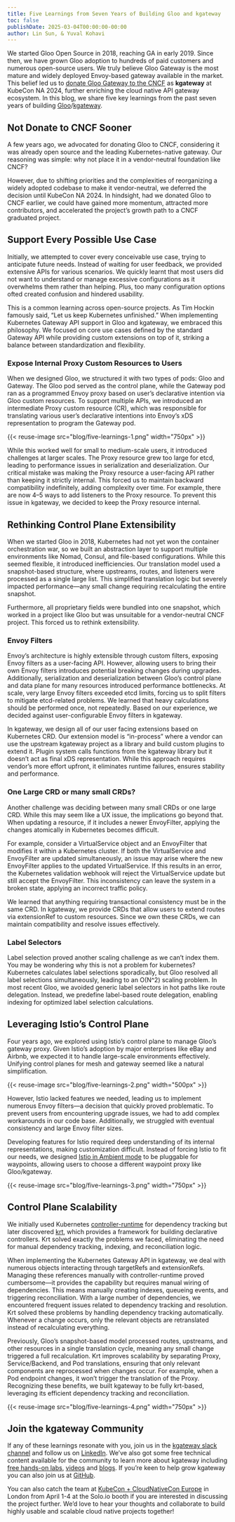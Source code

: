 ```yaml
---
title: Five Learnings from Seven Years of Building Gloo and kgateway
toc: false
publishDate: 2025-03-04T00:00:00-00:00
author: Lin Sun, & Yuval Kohavi
---
```


We started Gloo Open Source in 2018, reaching GA in early 2019. Since then, we have grown Gloo adoption to hundreds of paid customers and numerous open-source users. We truly believe Gloo Gateway is the most mature and widely deployed Envoy-based gateway available in the market. This belief led us to [donate Gloo Gateway to the CNCF](https://www.youtube.com/watch?v=psZi_T1np4U) as **kgateway** at KubeCon NA 2024, further enriching the cloud native API gateway ecosystem. In this blog, we share five key learnings from the past seven years of building [Gloo](https://github.com/solo-io/gloo)/[kgateway](https://github.com/kgateway-dev/kgateway).

## Not Donate to CNCF Sooner

A few years ago, we advocated for donating Gloo to CNCF, considering it was already open source and the leading Kubernetes-native gateway. Our reasoning was simple: why not place it in a vendor-neutral foundation like CNCF? 

However, due to shifting priorities and the complexities of reorganizing a widely adopted codebase to make it vendor-neutral, we deferred the decision until KubeCon NA 2024. In hindsight, had we donated Gloo to CNCF earlier, we could have gained more momentum, attracted more contributors, and accelerated the project’s growth path to a CNCF graduated project.

## Support Every Possible Use Case

Initially, we attempted to cover every conceivable use case, trying to anticipate future needs. Instead of waiting for user feedback, we provided extensive APIs for various scenarios. We quickly learnt that most users did not want to understand or manage excessive configurations as it overwhelms them rather than helping. Plus, too many configuration options ofted created confusion and hindered usability.

This is a common learning across open-source projects. As Tim Hockin famously said, “Let us keep Kubernetes unfinished.” When implementing Kubernetes Gateway API support in Gloo and kgateway, we embraced this philosophy. We focused on core use cases defined by the standard Gateway API while providing custom extensions on top of it, striking a balance between standardization and flexibility.

### Expose Internal Proxy Custom Resources to Users

When we designed Gloo, we structured it with two types of pods: Gloo and Gateway. The Gloo pod served as the control plane, while the Gateway pod ran as a programmed Envoy proxy based on user’s declarative intention via Gloo custom resources. To support multiple APIs, we introduced an intermediate Proxy custom resource (CR), which was responsible for translating various user’s declarative intentions into Envoy’s xDS representation to program the Gateway pod.

{{< reuse-image src="blog/five-learnings-1.png" width="750px" >}}

While this worked well for small to medium-scale users, it introduced challenges at larger scales. The Proxy resource grew too large for etcd, leading to performance issues in serialization and deserialization. Our critical mistake was making the Proxy resource a user-facing API rather than keeping it strictly internal. This forced us to maintain backward compatibility indefinitely, adding complexity over time. For example, there are now 4–5 ways to add listeners to the Proxy resource. To prevent this issue in kgateway, we decided to keep the Proxy resource internal.

## Rethinking Control Plane Extensibility

When we started Gloo in 2018, Kubernetes had not yet won the container orchestration war, so we built an abstraction layer to support multiple environments like Nomad, Consul, and file-based configurations. While this seemed flexible, it introduced inefficiencies. Our translation model used a snapshot-based structure, where upstreams, routes, and listeners were processed as a single large list. This simplified translation logic but severely impacted performance—any small change requiring recalculating the entire snapshot.

Furthermore, all proprietary fields were bundled into one snapshot, which worked in a project like Gloo but was unsuitable for a vendor-neutral CNCF project. This forced us to rethink extensibility.

### Envoy Filters

Envoy’s architecture is highly extensible through custom filters, exposing Envoy filters as a user-facing API. However, allowing users to bring their own Envoy filters introduces potential breaking changes during upgrades. Additionally, serialization and deserialization between Gloo’s control plane and data plane for many resources introduced performance bottlenecks. At scale, very large Envoy filters exceeded etcd limits, forcing us to split filters to mitigate etcd-related problems. We learned that heavy calculations should be performed once, not repeatedly. Based on our experience, we decided against user-configurable Envoy filters in kgateway.

In kgateway, we design all of our user facing extensions based on Kubernetes CRD. Our extension model is “in-process” where a vendor can use the upstream kgateway project as a library and build custom plugins to extend it.  Plugin system calls functions from the kgateway library but it doesn’t act as final xDS representation. While this approach requires vendor’s more effort upfront, it eliminates runtime failures, ensures stability and performance.

### One Large CRD or many small CRDs?

Another challenge was deciding between many small CRDs or one large CRD. While this may seem like a UX issue, the implications go beyond that. When updating a resource, if it includes a newer EnvoyFilter, applying the changes atomically in Kubernetes becomes difficult.

For example, consider a VirtualService object and an EnvoyFilter that modifies it within a Kubernetes cluster. If both the VirtualService and EnvoyFilter are updated simultaneously, an issue may arise where the new EnvoyFilter applies to the updated VirtualService. If this results in an error, the Kubernetes validation webhook will reject the VirtualService update but still accept the EnvoyFilter. This inconsistency can leave the system in a broken state, applying an incorrect traffic policy.

We learned that anything requiring transactional consistency must be in the same CRD. In kgateway, we provide CRDs that allow users to extend routes via extensionRef to custom resources. Since we own these CRDs, we can maintain compatibility and resolve issues effectively.

### Label Selectors

Label selection proved another scaling challenge as we can’t index them. You may be wondering why this is not a problem for kubernetes? Kubernetes calculates label selections sporadically, but Gloo resolved all label selections simultaneously, leading to an O(N^2) scaling problem. In most recent Gloo, we avoided generic label selectors in hot paths like route delegation. Instead, we predefine label-based route delegation, enabling indexing for optimized label selection calculations.

## Leveraging Istio’s Control Plane

Four years ago, we explored using Istio’s control plane to manage Gloo’s gateway proxy. Given Istio’s adoption by major enterprises like eBay and Airbnb, we expected it to handle large-scale environments effectively. Unifying control planes for mesh and gateway seemed like a natural simplification.

{{< reuse-image src="blog/five-learnings-2.png" width="500px" >}}

However, Istio lacked features we needed, leading us to implement numerous Envoy filters—a decision that quickly proved problematic. To prevent users from encountering upgrade issues, we had to add complex workarounds in our code base. Additionally, we struggled with eventual consistency and large Envoy filter sizes.

Developing features for Istio required deep understanding of its internal representations, making customization difficult. Instead of forcing Istio to fit our needs, we designed [Istio in Ambient mode](http://ambientmesh.io) to be pluggable for waypoints, allowing users to choose a different waypoint proxy like Gloo/kgateway.

{{< reuse-image src="blog/five-learnings-3.png" width="750px" >}}

## Control Plane Scalability

We initially used Kubernetes [controller-runtime](https://github.com/kubernetes-sigs/controller-runtime) for dependency tracking but later discovered [krt](https://github.com/istio/istio/blob/master/pkg/kube/krt/README.md), which provides a framework for building declarative controllers. Krt solved exactly the problems we faced, eliminating the need for manual dependency tracking, indexing, and reconciliation logic.

When implementing the Kubernetes Gateway API in kgateway, we deal with numerous objects interacting through targetRefs and extensionRefs. Managing these references manually with controller-runtime proved cumbersome—it provides the capability but requires manual wiring of dependencies. This means manually creating indexes, queueing events, and triggering reconciliation. With a large number of dependencies, we encountered frequent issues related to dependency tracking and resolution. Krt solved these problems by handling dependency tracking automatically. Whenever a change occurs, only the relevant objects are retranslated instead of recalculating everything.

Previously, Gloo’s snapshot-based model processed routes, upstreams, and other resources in a single translation cycle, meaning any small change triggered a full recalculation. Krt improves scalability by separating Proxy, Service/Backend, and Pod translations, ensuring that only relevant components are reprocessed when changes occur. For example, when a Pod endpoint changes, it won’t trigger the translation of the Proxy. Recognizing these benefits, we built kgateway to be fully krt-based, leveraging its efficient dependency tracking and reconciliation.

{{< reuse-image src="blog/five-learnings-4.png" width="750px" >}}

## Join the kgateway Community

If any of these learnings resonate with you, join us in the [kgateway slack channel](https://kgateway.dev/slack/) and follow us on [LinkedIn](https://www.linkedin.com/company/kgateway/). We’ve also got some free technical content available for the community to learn more about kgateway including [free hands-on labs](https://kgateway.dev/resources/labs/), [videos](https://kgateway.dev/resources/videos/) and [blogs](https://kgateway.dev/blog/). If you’re keen to help grow kgateway you can also join us at [GitHub](https://github.com/kgateway-dev/kgateway).

You can also catch the team at [KubeCon + CloudNativeCon Europe](https://www.solo.io/events/solo-io-at-kubecon-cloudnativecon-europe-2025) in London from April 1-4 at the Solo.io booth if you are interested in discussing the project further. We’d love to hear your thoughts and collaborate to build highly usable and scalable cloud native projects together! 
